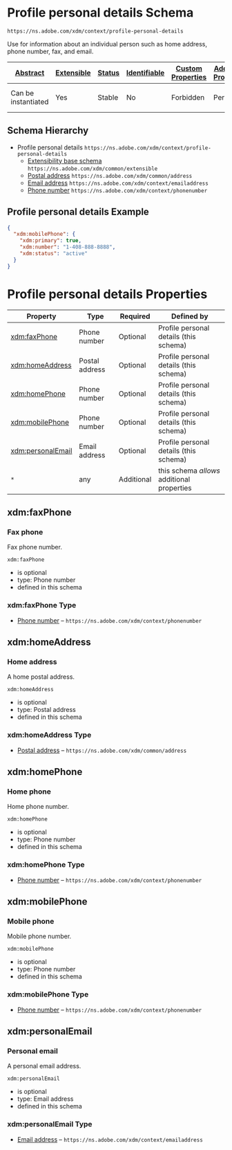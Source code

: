 
# Profile personal details Schema

```
https://ns.adobe.com/xdm/context/profile-personal-details
```

Use for information about an individual person such as home address, phone number, fax, and email.

| [Abstract](../../../abstract.md) | [Extensible](../../../extensions.md) | [Status](../../../status.md) | [Identifiable](../../../id.md) | [Custom Properties](../../../extensions.md) | [Additional Properties](../../../extensions.md) | Defined In |
|----------------------------------|--------------------------------------|------------------------------|--------------------------------|---------------------------------------------|-------------------------------------------------|------------|
| Can be instantiated | Yes | Stable | No | Forbidden | Permitted | [mixins/profile/profile-personal-details.schema.json](mixins/profile/profile-personal-details.schema.json) |
## Schema Hierarchy

* Profile personal details `https://ns.adobe.com/xdm/context/profile-personal-details`
  * [Extensibility base schema](../../datatypes/extensible.schema.md) `https://ns.adobe.com/xdm/common/extensible`
  * [Postal address](../../datatypes/address.schema.md) `https://ns.adobe.com/xdm/common/address`
  * [Email address](../../datatypes/emailaddress.schema.md) `https://ns.adobe.com/xdm/context/emailaddress`
  * [Phone number](../../datatypes/phonenumber.schema.md) `https://ns.adobe.com/xdm/context/phonenumber`


## Profile personal details Example
```json
{
  "xdm:mobilePhone": {
    "xdm:primary": true,
    "xdm:number": "1-408-888-8888",
    "xdm:status": "active"
  }
}
```

# Profile personal details Properties

| Property | Type | Required | Defined by |
|----------|------|----------|------------|
| [xdm:faxPhone](#xdmfaxphone) | Phone number | Optional | Profile personal details (this schema) |
| [xdm:homeAddress](#xdmhomeaddress) | Postal address | Optional | Profile personal details (this schema) |
| [xdm:homePhone](#xdmhomephone) | Phone number | Optional | Profile personal details (this schema) |
| [xdm:mobilePhone](#xdmmobilephone) | Phone number | Optional | Profile personal details (this schema) |
| [xdm:personalEmail](#xdmpersonalemail) | Email address | Optional | Profile personal details (this schema) |
| `*` | any | Additional | this schema *allows* additional properties |

## xdm:faxPhone
### Fax phone

Fax phone number.

`xdm:faxPhone`
* is optional
* type: Phone number
* defined in this schema

### xdm:faxPhone Type


* [Phone number](../../datatypes/phonenumber.schema.md) – `https://ns.adobe.com/xdm/context/phonenumber`





## xdm:homeAddress
### Home address

A home postal address.

`xdm:homeAddress`
* is optional
* type: Postal address
* defined in this schema

### xdm:homeAddress Type


* [Postal address](../../datatypes/address.schema.md) – `https://ns.adobe.com/xdm/common/address`





## xdm:homePhone
### Home phone

Home phone number.

`xdm:homePhone`
* is optional
* type: Phone number
* defined in this schema

### xdm:homePhone Type


* [Phone number](../../datatypes/phonenumber.schema.md) – `https://ns.adobe.com/xdm/context/phonenumber`





## xdm:mobilePhone
### Mobile phone

Mobile phone number.

`xdm:mobilePhone`
* is optional
* type: Phone number
* defined in this schema

### xdm:mobilePhone Type


* [Phone number](../../datatypes/phonenumber.schema.md) – `https://ns.adobe.com/xdm/context/phonenumber`





## xdm:personalEmail
### Personal email

A personal email address.

`xdm:personalEmail`
* is optional
* type: Email address
* defined in this schema

### xdm:personalEmail Type


* [Email address](../../datatypes/emailaddress.schema.md) – `https://ns.adobe.com/xdm/context/emailaddress`




